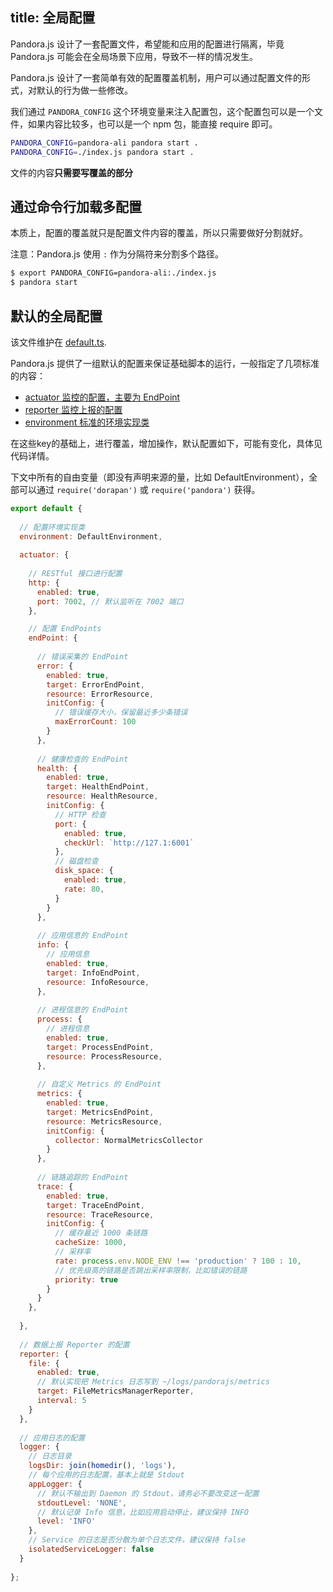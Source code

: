 title: 全局配置
---

Pandora.js 设计了一套配置文件，希望能和应用的配置进行隔离，毕竟 Pandora.js 可能会在全局场景下应用，导致不一样的情况发生。

Pandora.js 设计了一套简单有效的配置覆盖机制，用户可以通过配置文件的形式，对默认的行为做一些修改。

我们通过 `PANDORA_CONFIG` 这个环境变量来注入配置包，这个配置包可以是一个文件，如果内容比较多，也可以是一个 npm 包，能直接 require 即可。

```sh
PANDORA_CONFIG=pandora-ali pandora start .
PANDORA_CONFIG=./index.js pandora start .
```

文件的内容**只需要写覆盖的部分**

## 通过命令行加载多配置

本质上，配置的覆盖就只是配置文件内容的覆盖，所以只需要做好分割就好。

注意：Pandora.js 使用 `:` 作为分隔符来分割多个路径。

```sh
$ export PANDORA_CONFIG=pandora-ali:./index.js
$ pandora start
```


## 默认的全局配置

该文件维护在 [default.ts](https://github.com/midwayjs/pandora/blob/master/packages/pandora/src/default.ts).

Pandora.js 提供了一组默认的配置来保证基础脚本的运行，一般指定了几项标准的内容：

- [actuator 监控的配置，主要为 EndPoint](../monitor/endpoint.html)
- [reporter 监控上报的配置](../monitor/report.html)
- [environment 标准的环境实现类](../process/environment_std.html)

在这些key的基础上，进行覆盖，增加操作，默认配置如下，可能有变化，具体见代码详情。

下文中所有的自由变量（即没有声明来源的量，比如 DefaultEnvironment），全部可以通过 `require('dorapan')` 或 `require('pandora')` 获得。

```javascript
export default {
  
  // 配置环境实现类
  environment: DefaultEnvironment,
  
  actuator: {
    
    // RESTful 接口进行配置
    http: {
      enabled: true,
      port: 7002, // 默认监听在 7002 端口
    },

    // 配置 EndPoints
    endPoint: {
      
      // 错误采集的 EndPoint
      error: {
        enabled: true,
        target: ErrorEndPoint,
        resource: ErrorResource,
        initConfig: {
          // 错误缓存大小，保留最近多少条错误
          maxErrorCount: 100
        }
      },
      
      // 健康检查的 EndPoint
      health: {
        enabled: true,
        target: HealthEndPoint,
        resource: HealthResource,
        initConfig: {
          // HTTP 检查
          port: {
            enabled: true,
            checkUrl: `http://127.1:6001`
          },
          // 磁盘检查
          disk_space: {
            enabled: true,
            rate: 80,
          }
        }
      },
      
      // 应用信息的 EndPoint
      info: {
        // 应用信息
        enabled: true,
        target: InfoEndPoint,
        resource: InfoResource,
      },
      
      // 进程信息的 EndPoint
      process: {
        // 进程信息
        enabled: true,
        target: ProcessEndPoint,
        resource: ProcessResource,
      },
      
      // 自定义 Metrics 的 EndPoint
      metrics: {
        enabled: true,
        target: MetricsEndPoint,
        resource: MetricsResource,
        initConfig: {
          collector: NormalMetricsCollector
        }
      },
      
      // 链路追踪的 EndPoint
      trace: {
        enabled: true,
        target: TraceEndPoint,
        resource: TraceResource,
        initConfig: {
          // 缓存最近 1000 条链路
          cacheSize: 1000,
          // 采样率
          rate: process.env.NODE_ENV !== 'production' ? 100 : 10,
          // 优先级高的链路是否跳出采样率限制，比如错误的链路
          priority: true 
        }
      }
    },
    
  },
  
  // 数据上报 Reporter 的配置
  reporter: {
    file: {
      enabled: true,
      // 默认实现把 Metrics 日志写到 ~/logs/pandorajs/metrics
      target: FileMetricsManagerReporter,
      interval: 5
    }
  },
  
  // 应用日志的配置
  logger: {
    // 日志目录
    logsDir: join(homedir(), 'logs'), 
    // 每个应用的日志配置，基本上就是 Stdout
    appLogger: { 
      // 默认不输出到 Daemon 的 Stdout，请务必不要改变这一配置
      stdoutLevel: 'NONE', 
      // 默认记录 Info 信息，比如应用启动停止，建议保持 INFO
      level: 'INFO' 
    },
    // Service 的日志是否分散为单个日志文件，建议保持 false
    isolatedServiceLogger: false 
  }
  
};

```

